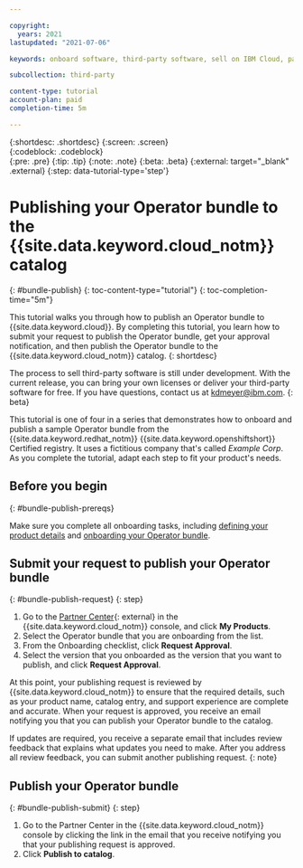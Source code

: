 ```yaml
---

copyright:
  years: 2021
lastupdated: "2021-07-06"

keywords: onboard software, third-party software, sell on IBM Cloud, partner center, publish, review, operator, Red Hat OpenShift cluster, sample Operator bundle, tutorial, sample, bundle

subcollection: third-party

content-type: tutorial
account-plan: paid
completion-time: 5m 

---
```


{:shortdesc: .shortdesc}
{:screen: .screen}  
{:codeblock: .codeblock}  
{:pre: .pre}
{:tip: .tip}
{:note: .note}
{:beta: .beta}
{:external: target="_blank" .external}
{:step: data-tutorial-type='step'} 

# Publishing your Operator bundle to the {{site.data.keyword.cloud_notm}} catalog
{: #bundle-publish}
{: toc-content-type="tutorial"} 
{: toc-completion-time="5m"} 

This tutorial walks you through how to publish an Operator bundle to {{site.data.keyword.cloud}}. By completing this tutorial, you learn how to submit your request to publish the Operator bundle, get your approval notification, and then publish the Operator bundle to the {{site.data.keyword.cloud_notm}} catalog.
{: shortdesc}

The process to sell third-party software is still under development. With the current release, you can bring your own licenses or deliver your third-party software for free. If you have questions, contact us at kdmeyer@ibm.com.
{: beta}

This tutorial is one of four in a series that demonstrates how to onboard and publish a sample Operator bundle from the {{site.data.keyword.redhat_notm}} {{site.data.keyword.openshiftshort}} Certified registry. It uses a fictitious company that's called *Example Corp*. As you complete the tutorial, adapt each step to fit your product's needs.


## Before you begin
{: #bundle-publish-prereqs}

Make sure you complete all onboarding tasks, including [defining your product details](/docs/third-party?topic=third-party-bundle-define) and [onboarding your Operator bundle](/docs/third-party?topic=third-party-bundle-onboard). 

## Submit your request to publish your Operator bundle
{: #bundle-publish-request}
{: step}

1. Go to the [Partner Center](https://cloud.ibm.com/partner-center/sell){: external} in the {{site.data.keyword.cloud_notm}} console, and click **My Products**.
1. Select the Operator bundle that you are onboarding from the list. 
1. From the Onboarding checklist, click **Request Approval**. 
1. Select the version that you onboarded as the version that you want to publish, and click **Request Approval**.

At this point, your publishing request is reviewed by {{site.data.keyword.cloud_notm}} to ensure that the required details, such as your product name, catalog entry, and support experience are complete and accurate. When your request is approved, you receive an email notifying you that you can publish your Operator bundle to the catalog. 

If updates are required, you receive a separate email that includes review feedback that explains what updates you need to make. After you address all review feedback, you can submit another publishing request.
{: note} 

## Publish your Operator bundle 
{: #bundle-publish-submit}
{: step}

1. Go to the Partner Center in the {{site.data.keyword.cloud_notm}} console by clicking the link in the email that you receive notifying you that your publishing request is approved. 
1. Click **Publish to catalog**.
